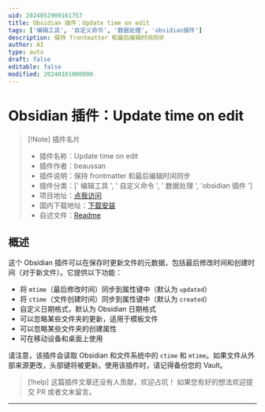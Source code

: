 ```yaml
---
uid: 2024052909161757
title: Obsidian 插件：Update time on edit
tags: ['编辑工具', '自定义命令', '数据处理', 'obsidian插件']
description: 保持 frontmatter 和最后编辑时间同步
author: AI
type: auto
draft: false
editable: false
modified: 20240101000000
---
```


# Obsidian 插件：Update time on edit

> [!Note] 插件名片
> - 插件名称：Update time on edit
> - 插件作者：beaussan
> - 插件说明：保持 frontmatter 和最后编辑时间同步
> - 插件分类：[' 编辑工具 ', ' 自定义命令 ', ' 数据处理 ', 'obsidian 插件 ']
> - 项目地址：[点我访问](https://github.com/beaussan/update-time-on-edit-obsidian)
> - 国内下载地址：[下载安装](https://pkmer.cn/products/plugin/pluginMarket/?update-time-on-edit)
> - 自述文件：[Readme](https://ghproxy.net/https://raw.githubusercontent.com/beaussan/update-time-on-edit-obsidian/main/README.md)

## 概述

这个 Obsidian 插件可以在保存时更新文件的元数据，包括最后修改时间和创建时间（对于新文件）。它提供以下功能：

- 将 `mtime`（最后修改时间）同步到属性键中（默认为 `updated`）
- 将 `ctime`（文件创建时间）同步到属性键中（默认为 `created`）
- 自定义日期格式，默认为 Obsidian 日期格式
- 可以忽略某些文件夹的更新，适用于模板文件
- 可以忽略某些文件夹的创建属性
- 可在移动设备和桌面上使用

请注意，该插件会读取 Obsidian 和文件系统中的 `ctime` 和 `mtime`。如果文件从外部来源更改，头部键将被更新。使用该插件时，请记得备份您的 Vault。

> [!help]
> 这篇插件文章还没有人贡献，欢迎占坑！
> 如果您有好的想法欢迎提交 PR 或者文末留言。

---



